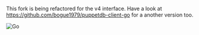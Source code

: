 This fork is being refactored for the v4 interface. 
Have a look at https://github.com/bogue1979/puppetdb-client-go for a another version too.

![Go](https://github.com/ChrisHirsch/puppetdb-client-go/workflows/Go/badge.svg)
